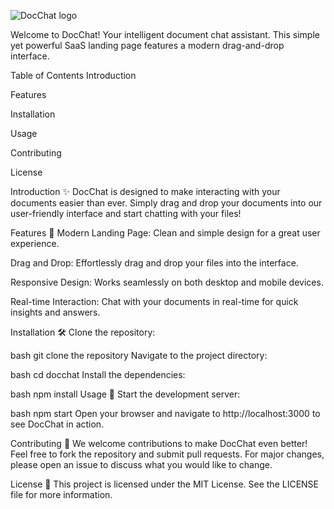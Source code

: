 ![DocChat logo](https://github.com/user-attachments/assets/70bf1347-1386-40ec-b977-5d692e38640b)

Welcome to DocChat! Your intelligent document chat assistant. This simple yet powerful SaaS landing page features a modern drag-and-drop interface.

Table of Contents
Introduction

Features

Installation

Usage

Contributing

License

Introduction ✨
DocChat is designed to make interacting with your documents easier than ever. Simply drag and drop your documents into our user-friendly interface and start chatting with your files!

Features 🌟
Modern Landing Page: Clean and simple design for a great user experience.

Drag and Drop: Effortlessly drag and drop your files into the interface.

Responsive Design: Works seamlessly on both desktop and mobile devices.

Real-time Interaction: Chat with your documents in real-time for quick insights and answers.

Installation 🛠️
Clone the repository:

bash
git clone the repository
Navigate to the project directory:

bash
cd docchat
Install the dependencies:

bash
npm install
Usage 🚀
Start the development server:

bash
npm start
Open your browser and navigate to http://localhost:3000 to see DocChat in action.

Contributing 🤝
We welcome contributions to make DocChat even better! Feel free to fork the repository and submit pull requests. For major changes, please open an issue to discuss what you would like to change.

License 📄
This project is licensed under the MIT License. See the LICENSE file for more information.
